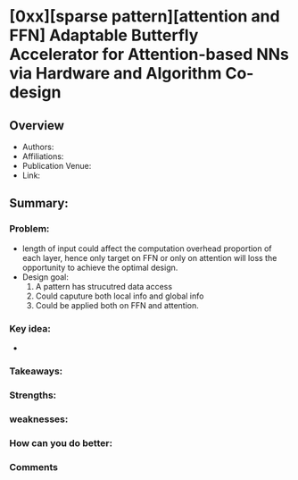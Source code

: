 # [0xx][sparse pattern][attention and FFN] Adaptable Butterfly Accelerator for Attention-based NNs via Hardware and Algorithm Co-design
## Overview
* Authors:
* Affiliations: 
* Publication Venue: 
* Link: []()
## Summary: 
### Problem:
- length of input could affect the computation overhead proportion of each layer, hence only target on FFN or only on attention will loss the opportunity to achieve the optimal design.
- Design goal:
  1. A pattern has strucutred data access
  2. Could caputure both local info and global info
  3. Could be applied both on FFN and attention.

### Key idea: 
- 
### Takeaways: 
### Strengths: 
### weaknesses: 
### How can you do better:
### Comments
